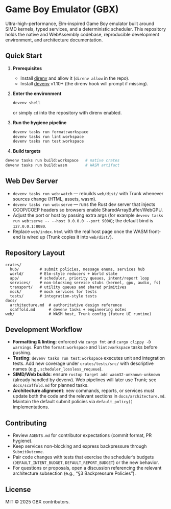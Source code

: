 # Game Boy Emulator (GBX)

Ultra-high-performance, Elm-inspired Game Boy emulator built around SIMD kernels, typed services, and a deterministic scheduler. This repository holds the native and WebAssembly codebase, reproducible development environment, and architecture documentation.

## Quick Start

1. **Prerequisites**  
   - Install [direnv](https://direnv.net/) and allow it (`direnv allow` in the repo).  
   - Install [devenv](https://devenv.sh/) v1.10+ (the direnv hook will prompt if missing).

2. **Enter the environment**  
   ```bash
   devenv shell
   ```
   or simply `cd` into the repository with direnv enabled.

3. **Run the hygiene pipeline**  
   ```bash
   devenv tasks run format:workspace
   devenv tasks run lint:workspace
   devenv tasks run test:workspace
   ```

4. **Build targets**  
 ```bash
 devenv tasks run build:workspace   # native crates
 devenv tasks run build:wasm        # WASM artifact
 ```

## Web Dev Server

- `devenv tasks run web:watch` — rebuilds `web/dist/` with Trunk whenever sources change (HTML, assets, wasm).
- `devenv tasks run web:serve` — runs the Rust dev server that injects COOP/COEP headers so browsers enable SharedArrayBuffer/WebGPU.
- Adjust the port or host by passing extra args (for example `devenv tasks run web:serve -- --host 0.0.0.0 --port 9000`); the default bind is `127.0.0.1:8080`.
- Replace `web/index.html` with the real host page once the WASM front-end is wired up (Trunk copies it into `web/dist/`).

## Repository Layout

```
crates/
  hub/         # submit policies, message enums, services hub
  world/       # Elm-style reducers + World state
  app/         # scheduler, priority queues, intent/report loop
  services/    # non-blocking service stubs (kernel, gpu, audio, fs)
  transport/   # utility queues and shared primitives
  mock/        # mock services for tests
  tests/       # integration-style tests
docs/
  architecture.md  # authoritative design reference
  scaffold.md      # devenv tasks + engineering notes
web/               # WASM host, Trunk config (future UI runtime)
```

## Development Workflow

- **Formatting & linting**: enforced via `cargo fmt` and `cargo clippy -D warnings`. Run the `format:workspace` and `lint:workspace` tasks before pushing.
- **Testing**: `devenv tasks run test:workspace` executes unit and integration tests. Add new coverage under `crates/tests/src/` with descriptive names (e.g., `scheduler_lossless_requeue`).
- **SIMD/Web builds**: ensure `rustup target add wasm32-unknown-unknown` (already handled by devenv). Web pipelines will later use Trunk; see `docs/scaffold.md` for planned tasks.
- **Architecture alignment**: new commands, reports, or services must update both the code and the relevant sections in `docs/architecture.md`. Maintain the default submit policies via `default_policy()` implementations.

## Contributing

- Review `AGENTS.md` for contributor expectations (commit format, PR hygiene).
- Keep services non-blocking and express backpressure through `SubmitOutcome`.
- Pair code changes with tests that exercise the scheduler’s budgets (`DEFAULT_INTENT_BUDGET`, `DEFAULT_REPORT_BUDGET`) or the new behavior.
- For questions or proposals, open a discussion referencing the relevant architecture subsection (e.g., “§3 Backpressure Policies”).

## License

MIT © 2025 GBX contributors.
